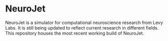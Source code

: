 NeuroJet
========

NeuroJet is a simulator for computational neuroscience research from Levy Labs. It is still being updated
to reflect current research in different fields. This repository houses the most recent working build of
NeuroJet.
